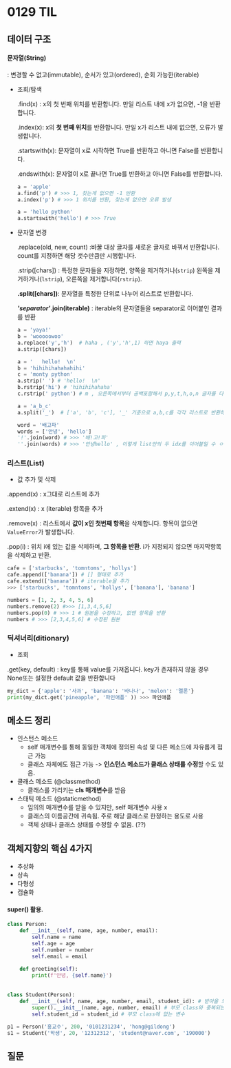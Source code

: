 # 0129 TIL	

## 데이터 구조 

#### 문자열(String)  

: 변경할 수 없고(immutable), 순서가 있고(ordered), 순회 가능한(iterable)

- 조회/탐색

  .find(x) : x의 첫 번째 위치를 반환합니다. 만일 리스트 내에 x가 없으면, -1을 반환합니다.

  .index(x): x의 **첫 번째 위치**를 반환합니다. 만일 x가 리스트 내에 없으면, 오류가 발생합니다.

  .startswith(x): 문자열이 x로 시작하면 True를 반환하고 아니면 False를 반환합니다.

  .endswith(x): 문자열이 x로 끝나면 True를 반환하고 아니면 False를 반환합니다.

  ```python
  a = 'apple' 
  a.find('p') # >>> 1, 찾는게 없으면 -1 반환
  a.index('p') # >>> 1 위치를 반환, 찾는게 없으면 오류 발생
  
  a = 'hello python'
  a.startswith('hello') # >>> True
  ```

- 문자열 변경

  .replace(old, new, count) :바꿀 대상 글자를 새로운 글자로 바꿔서 반환합니다. count를 지정하면 해당 갯수만큼만 시행합니다.

  .strip([chars]) : 특정한 문자들을 지정하면, 양쪽을 제거하거나(`strip`) 왼쪽을 제거하거나(`lstrip`), 오른쪽을 제거합니다(`rstrip`).

  **.split([chars])**: 문자열을 특정한 단위로 나누어 리스트로 반환합니다.

  ***'separator'*.join(iterable)**  : iterable의 문자열들을 separator로 이어붙인 결과를 반환 

  ```python
  a = 'yaya!'
  b = 'wooooowoo'
  a.replace('y','h')  # haha , ('y','h',1) 하면 haya 출력
  a.strip([chars])
  
  a = '   hello!  \n'
  b = 'hihihihahahahihi'
  c = 'monty python'
  a.strip(' ') # 'hello!  \n'
  b.rstrip('hi') # 'hihihihahaha'
  c.rstrip(' python') # m , 오른쪽에서부터 공백포함해서 p,y,t,h,o,n 글자를 다 지우겠다.
  
  a = 'a_b_c'
  a.split('_')  # ['a', 'b', 'c'], '_' 기준으로 a,b,c를 각각 리스트로 반환하겠다.
  
  word = '배고파'
  words = ['안녕', 'hello']
  '!'.join(word) # >>> '배!고!파' 
  ''.join(words) # >>> '안녕hello' , 이렇게 list안의 두 idx를 이어붙일 수 ㅇㅅ다. 
  ```



### 리스트(List)

- 값 추가 및 삭제

.append(x) : x그대로 리스트에 추가 

.extend(x) : x (iterable) 항목을 추가

.remove(x) : 리스트에서 **값이 x인 첫번째 항목**을 삭제합니다. 항목이 없으면 `ValueError`가 발생합니다.

.pop(i) : 위치 i에 있는 값을 삭제하며, **그 항목을 반환**. i가 지정되지 않으면 마지막항목을 삭제하고 반환. 

```python
cafe = ['starbucks', 'tomntoms', 'hollys']
cafe.append(['banana']) # [] 형태로 추가 
cafe.extend(['banana']) # iterable을 추가 
>>> ['starbucks', 'tomntoms', 'hollys', ['banana'], 'banana']

numbers = [1, 2, 3, 4, 5, 6]
numbers.remove(2) #>>> [1,3,4,5,6]
numbers.pop(0) # >>> 1 # 원본을 수정하고, 없앤 항목을 반환
numbers # >>> [2,3,4,5,6] # 수정된 원본

```



### 딕셔너리(ditionary)

- 조회

.get(key, default) : key를 통해 value를 가져옵니다. key가 존재하지 않을 경우 None또는 설정한 default 값을 반환합니다

```python
my_dict = {'apple': '사과', 'banana': '바나나', 'melon': '멜론'}
print(my_dict.get('pineapple', '파인애플' )) >>> 파인애플
```





## 메소드 정리 

- 인스턴스 메소드 
  - self 매개변수를 통해 동일한 객체에 정의된 속성 및 다른 메소드에 자유롭게 접근 가능
  - 클래스 자체에도 접근 가능 -> **인스턴스 메소드가 클래스 상태를 수정**할 수도 있음. 
- 클래스 메소드 (@classmethod)
  - 클래스를 가리키는 **cls 매개변수**를 받음 
- 스태틱 메소드 (@staticmethod)
  - 임의의 매개변수를 받을 수 있지만, self 매개변수 사용 x
  - 클래스의 이름공간에 귀속됨. 주로 해당 클래스로 한정하는 용도로 사용
  - 객체 상태나 클래스 상태를 수정할 수 없음.  (??)

## 객체지향의 핵심 4가지 

- 추상화 
- 상속
- 다형성
- 캡슐화





#### super() 활용. 

```python
class Person:
    def __init__(self, name, age, number, email):
        self.name = name
        self.age = age
        self.number = number
        self.email = email 
        
    def greeting(self):
        print(f'안녕, {self.name}')
      
    
class Student(Person):
    def __init__(self, name, age, number, email, student_id): # 받아올 모든 변수
        super().__init__(name, age, number, email) # 부모 class와 중복되는 것들
        self.student_id = student_id # 부모 class에 없는 변수
        
p1 = Person('홍교수', 200, '0101231234', 'hong@gildong')
s1 = Student('학생', 20, '12312312', 'student@naver.com', '190000')
```







## 질문

#### 

```python

```

